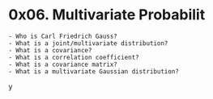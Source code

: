 # 0x06. Multivariate Probabilit

    - Who is Carl Friedrich Gauss?
    - What is a joint/multivariate distribution?
    - What is a covariance?
    - What is a correlation coefficient?
    - What is a covariance matrix?
    - What is a multivariate Gaussian distribution?
y
